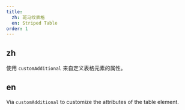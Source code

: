 ```yaml
---
title:
  zh: 斑马纹表格
  en: Striped Table
order: 1
---
```


## zh

使用 `customAdditional` 来自定义表格元素的属性。

## en

Via `customAdditional` to customize the attributes of the table element.
